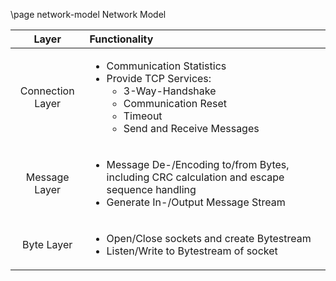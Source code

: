 \page network-model Network Model

| Layer  | Functionality
| :-------------: | :---------- |
| Connection Layer | <ul><li>Communication Statistics</li><li> Provide TCP Services:<ul><li>3-Way-Handshake</li><li>Communication Reset</li><li>Timeout</li><li>Send and Receive Messages</li></ul></li></ul>
| Message Layer | <ul><li> Message De-/Encoding to/from Bytes, including CRC calculation and escape sequence handling</li><li> Generate In-/Output Message Stream</li></ul>
| Byte Layer | <ul><li> Open/Close sockets and create Bytestream</li><li> Listen/Write to Bytestream of socket</li></ul>  